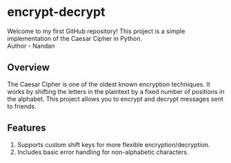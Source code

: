 # encrypt-decrypt
Welcome to my first GitHub repository! This project is a simple implementation of the Caesar Cipher in Python.
<br>
Author - Nandan
<br>
## Overview
The Caesar Cipher is one of the oldest known encryption techniques. It works by shifting the letters in the plaintext by a fixed number of positions in the alphabet. This project allows you to encrypt and decrypt messages sent to friends.

## Features
1. Supports custom shift keys for more flexible encryption/decryption.
2. Includes basic error handling for non-alphabetic characters.
